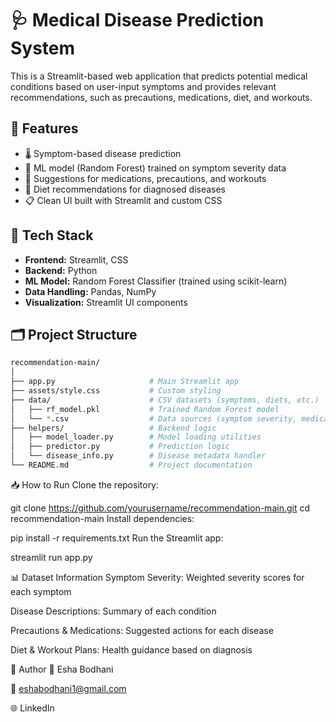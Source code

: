 # 🩺 Medical Disease Prediction System

This is a Streamlit-based web application that predicts potential medical conditions based on user-input symptoms and provides relevant recommendations, such as precautions, medications, diet, and workouts.

## 📌 Features

- 🌡️ Symptom-based disease prediction
- 🧠 ML model (Random Forest) trained on symptom severity data
- 💊 Suggestions for medications, precautions, and workouts
- 🥗 Diet recommendations for diagnosed diseases
- 📋 Clean UI built with Streamlit and custom CSS

## 🚀 Tech Stack

- **Frontend:** Streamlit, CSS
- **Backend:** Python
- **ML Model:** Random Forest Classifier (trained using scikit-learn)
- **Data Handling:** Pandas, NumPy
- **Visualization:** Streamlit UI components

## 🗂️ Project Structure

```bash
recommendation-main/
│
├── app.py                     # Main Streamlit app
├── assets/style.css           # Custom styling
├── data/                      # CSV datasets (symptoms, diets, etc.)
│   ├── rf_model.pkl           # Trained Random Forest model
│   └── *.csv                  # Data sources (symptom severity, medication, diet, etc.)
├── helpers/                   # Backend logic
│   ├── model_loader.py        # Model loading utilities
│   ├── predictor.py           # Prediction logic
│   └── disease_info.py        # Disease metadata handler
└── README.md                  # Project documentation
```
📥 How to Run
Clone the repository:

git clone https://github.com/yourusername/recommendation-main.git
cd recommendation-main
Install dependencies:

pip install -r requirements.txt
Run the Streamlit app:

streamlit run app.py

📊 Dataset Information
Symptom Severity: Weighted severity scores for each symptom

Disease Descriptions: Summary of each condition

Precautions & Medications: Suggested actions for each disease

Diet & Workout Plans: Health guidance based on diagnosis

📌 Author
👤 Esha Bodhani

📧 eshabodhani1@gmail.com

🌐 LinkedIn
